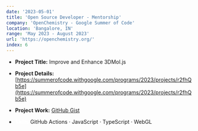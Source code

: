 ```yaml
---
date: '2023-05-01'
title: 'Open Source Developer - Mentorship'
company: 'OpenChemistry - Google Summer of Code'
location: 'Bangalore, IN'
range: 'May 2023 - August 2023'
url: 'https://openchemistry.org/'
index: 6
---
```


- **Project Title:** Improve and Enhance 3DMol.js
- **Project Details:** [https://summerofcode.withgoogle.com/programs/2023/projects/r2fhQb5e](https://summerofcode.withgoogle.com/programs/2023/projects/r2fhQb5e)
- **Project Work:** [GitHub Gist](https://gist.github.com/adithyaakrishna/33c35519edaa8cac130ec4a96800c93f)

- **<span style="color:white">Skills</span>** GitHub Actions · JavaScript · TypeScript · WebGL